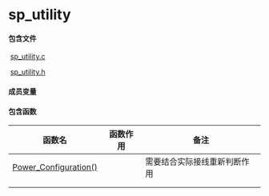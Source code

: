 # sp_utility

#### 包含文件

​	[sp_utility.c](../SPLib/APP/sp_utility.c)

​	[sp_utility.h](../SPLib/APP/sp_utility.h)

#### 成员变量





#### 包含函数

| 函数名                                                       | 函数作用 | 备注                         |
| ------------------------------------------------------------ | -------- | ---------------------------- |
| [Power_Configuration()](sp_utility/Power_Configuration().md) |          | 需要结合实际接线重新判断作用 |
|                                                              |          |                              |
|                                                              |          |                              |

